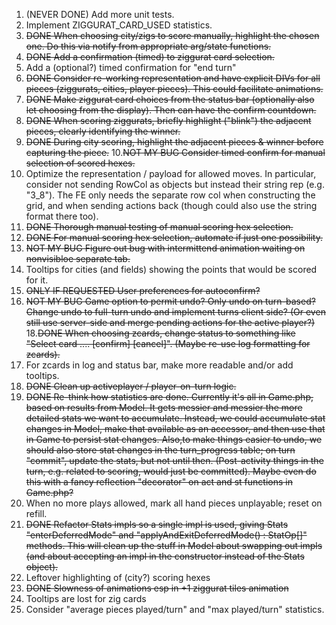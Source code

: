 1. (NEVER DONE) Add more unit tests.
2. Implement ZIGGURAT_CARD_USED statistics.
3. ~~DONE When choosing city/zigs to score manually, highlight the chosen one. Do this via notify from appropriate arg/state functions.~~
4. ~~DONE Add a confirmation (timed) to ziggurat card selection.~~
5. Add a (optional?) timed confirmation for "end turn"
6. ~~DONE Consider re-working representation and have explicit DIVs for all pieces (ziggurats, cities, player pieces). This could facilitate animations.~~
7. ~~DONE Make ziggurat card choices from the status bar (optionally also let choosing from the display). Then can have the confirm countdown.~~
8. ~~DONE When scoring ziggurats, briefly highlight ("blink") the adjacent pieces, clearly identifying the winner.~~
9. ~~DONE During city scoring, highlight the adjacent pieces & winner before capturing the piece.~~
10.~~NOT MY BUG Consider timed confirm for manual selection of scored hexes.~~
11. Optimize the representation / payload for allowed moves. In particular, consider not sending RowCol as objects but instead their string rep (e.g. "3_8"). The FE only needs the separate row col when constructing the grid, and when sending actions back (though could also use the string format there too).
12. ~~DONE Thorough manual testing of manual scoring hex selection.~~
13. ~~DONE For manual scoring hex selection, automate if just one possibility.~~
14. ~~NOT MY BUG Figure out bug with intermittend animation waiting on nonvisibloe separate tab.~~
15. Tooltips for cities (and fields) showing the points that would be scored for it.
16. ~~ONLY IF REQUESTED User preferences for autoconfirm?~~
17. ~~NOT MY BUG Game option to permit undo? Only undo on turn-based? Change undo to full-turn undo and implement turns client side? (Or even still use server-side and merge pending actions for the active player?)~~
18.~~DONE When choosing zcards, change status to something like "Select card .... [confirm] [cancel]". (Maybe re-use log formatting for zcards).~~
19. For zcards in log and status bar, make more readable and/or add tooltips.
20. ~~DONE Clean up activeplayer / player-on-turn logic.~~
21. ~~DONE Re-think how statistics are done. Currently it's all in Game.php, based on results from Model. It gets messier and messier the more detailed stats we want to accumulate. Instead, we could accumulate stat changes in Model, make that available as an accessor, and then use that in Game to persist stat changes. Also,to make things easier to undo, we should also store stat changes in the turn_progress table; on turn "commit", update the stats, but not until then. (Post-activity things in the turn, e.g. related to scoring, would just be committed). Maybe even do this with a fancy reflection "decorator" on act and st functions in Game.php?~~
22. When no more plays allowed, mark all hand pieces unplayable; reset on refill.
23. ~~DONE Refactor Stats impls so a single impl is used, giving Stats "enterDeferredMode" and "applyAndExitDeferredMode() : StatOp[]" methods. This will clean up the stuff in Model about swapping out impls (and about accepting an impl in the constructor instead of the Stats object).~~
23. Leftover highlighting of (city?) scoring hexes
24. ~~DONE Slowness of animations esp in +1 ziggurat tiles animation~~
25. Tooltips are lost for zig cards
26. Consider "average pieces played/turn" and "max played/turn" statistics.

